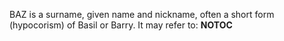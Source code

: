 BAZ is a surname, given name and nickname, often a short form (hypocorism) of Basil or Barry. It may refer to: __NOTOC__
